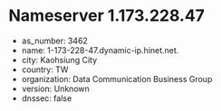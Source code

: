 # Nameserver 1.173.228.47

* as_number: 3462
* name: 1-173-228-47.dynamic-ip.hinet.net.
* city: Kaohsiung City
* country: TW
* organization: Data Communication Business Group
* version: Unknown
* dnssec: false
